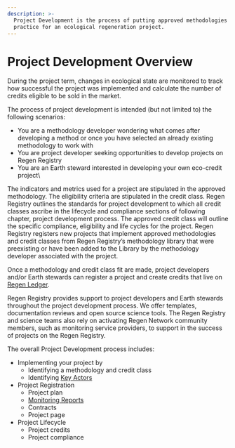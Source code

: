 ```yaml
---
description: >-
  Project Development is the process of putting approved methodologies into
  practice for an ecological regeneration project.
---
```


# Project Development Overview

During the project term, changes in ecological state are monitored to track how successful the project was implemented and calculate the number of credits eligible to be sold in the market.&#x20;

The process of project development is intended (but not limited to) the following scenarios:

* You are a methodology developer wondering what comes after developing a method or once you have selected an already existing methodology to work with&#x20;
* You are project developer seeking opportunities to develop projects on Regen Registry
* You are an Earth steward interested in developing your own eco-credit project\


The indicators and metrics used for a project are stipulated in the approved methodology. The eligibility criteria are stipulated in the credit class. Regen Registry outlines the standards for project development to which all credit classes ascribe in the lifecycle and compliance sections of following chapter, project development process. The approved credit class will outline the specific compliance, eligibility and life cycles for the project. Regen Registry registers new projects that implement approved methodologies and credit classes from Regen Registry’s methodology library that were preexisting or have been added to the Library by the methodology developer associated with the project.

Once a methodology and credit class fit are made, project developers and/or Earth stewards can register a project and create credits that live on [Regen Ledger](https://docs.regen.network/).&#x20;

Regen Registry provides support to project developers and Earth stewards throughout the project development process.  We offer templates, documentation reviews and open source science tools. The Regen Registry and science teams also rely on activating Regen Network community members, such as monitoring service providers, to support in the success of projects on the Regen Registry.

The overall Project Development process includes:&#x20;

* Implementing your project by&#x20;
  * Identifying a methodology and credit class&#x20;
  * Identifying [Key Actors](../regen-registry-overview/users.md#user-definitions)
* Project Registration
  * Project plan&#x20;
  * [Monitoring Reports](../monitoring/monitoring-overview.md)&#x20;
  * Contracts&#x20;
  * Project page
* Project Lifecycle&#x20;
  * Project credits&#x20;
  * Project compliance
